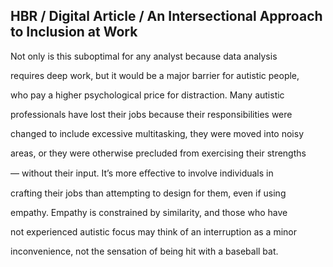 ## HBR / Digital Article / An Intersectional Approach to Inclusion at Work

Not only is this suboptimal for any analyst because data analysis

requires deep work, but it would be a major barrier for autistic people,

who pay a higher psychological price for distraction. Many autistic

professionals have lost their jobs because their responsibilities were

changed to include excessive multitasking, they were moved into noisy

areas, or they were otherwise precluded from exercising their strengths

— without their input. It’s more eﬀective to involve individuals in

crafting their jobs than attempting to design for them, even if using

empathy. Empathy is constrained by similarity, and those who have

not experienced autistic focus may think of an interruption as a minor

inconvenience, not the sensation of being hit with a baseball bat.
